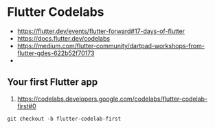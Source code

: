 # Flutter Codelabs

- https://flutter.dev/events/flutter-forward#17-days-of-flutter
- https://docs.flutter.dev/codelabs
- https://medium.com/flutter-community/dartpad-workshops-from-flutter-gdes-622b52f70173
- 

## Your first Flutter app

1. https://codelabs.developers.google.com/codelabs/flutter-codelab-first#0

```shell
git checkout -b flutter-codelab-first
```
